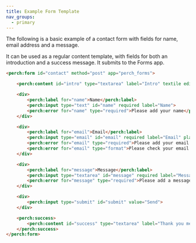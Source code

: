 ```yaml
---
title: Example Form Template
nav_groups:
  - primary
---
```


The following is a basic example of a contact form with fields for name, email address and a message.

It can be used as a regular content template, with fields for both an introduction and a success message. It submits to the Forms app.

```html
<perch:form id="contact" method="post" app="perch_forms">

    <perch:content id="intro" type="textarea" label="Intro" textile editor="markitup" size="m">

    <div>
        <perch:label for="name">Name</perch:label>
        <perch:input type="text" id="name" required label="Name">
        <perch:error for="name" type="required">Please add your name</perch:error>
    </div>

    <div>
        <perch:label for="email">Email</perch:label>
        <perch:input type="email" id="email" required label="Email" placeholder="you@company.com">
        <perch:error for="email" type="required">Please add your email address</perch:error>
        <perch:error for="email" type="format">Please check your email address</perch:error>
    </div>

    <div>
        <perch:label for="message">Message</perch:label>
        <perch:input type="textarea" id="message" required label="Message">
        <perch:error for="message" type="required">Please add a message</perch:error>
    </div>

    <div>
        <perch:input type="submit" id="submit" value="Send">
    </div>

    <perch:success>
        <perch:content id="success" type="textarea" label="Thank you message" textile editor="markitup">
    </perch:success>
</perch:form>
```
